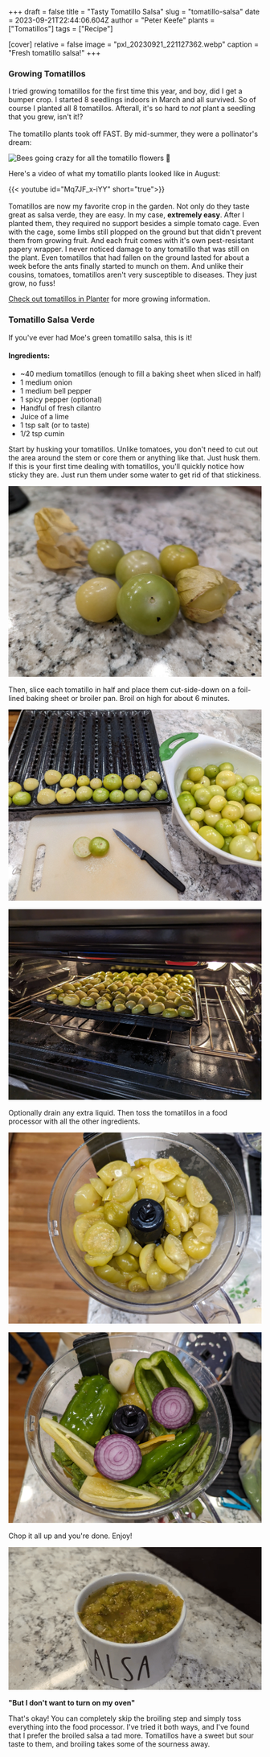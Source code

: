 +++
draft = false
title = "Tasty Tomatillo Salsa"
slug = "tomatillo-salsa"
date = 2023-09-21T22:44:06.604Z
author = "Peter Keefe"
plants = ["Tomatillos"]
tags = ["Recipe"]

[cover]
relative = false
image = "pxl_20230921_221127362.webp"
caption = "Fresh tomatillo salsa!"
+++
### Growing Tomatillos

I tried growing tomatillos for the first time this year, and boy, did I get a bumper crop. I started 8 seedlings indoors in March and all survived. So of course I planted all 8 tomatillos. Afterall, it's so hard to *not* plant a seedling that you grew, isn't it!?\
\
The tomatillo plants took off FAST. By mid-summer, they were a pollinator's dream:

![](/uploads/videos/tomatillo_flowers_cropped.webp "Bees going crazy for all the tomatillo flowers 🌼")

Here's a video of what my tomatillo plants looked like in August:

{{< youtube id="Mq7JF_x-iYY" short="true">}}\
\
Tomatillos are now my favorite crop in the garden. Not only do they taste great as salsa verde, they are easy. In my case, **extremely easy**. After I planted them, they required no support besides a simple tomato cage. Even with the cage, some limbs still plopped on the ground but that didn't prevent them from growing fruit. And each fruit comes with it's own pest-resistant papery wrapper. I never noticed damage to any tomatillo that was still on the plant. Even tomatillos that had fallen on the ground lasted for about a week before the ants finally started to munch on them. And unlike their cousins, tomatoes, tomatillos aren't very susceptible to diseases. They just grow, no fuss!

[Check out tomatillos in Planter](https://planter.garden/plants/tomatillos) for more growing information.

### Tomatillo Salsa Verde

If you've ever had Moe's green tomatillo salsa, this is it!

#### Ingredients:

* ~40 medium tomatillos (enough to fill a baking sheet when sliced in half)
* 1 medium onion
* 1 medium bell pepper
* 1 spicy pepper (optional)
* Handful of fresh cilantro
* Juice of a lime
* 1 tsp salt (or to taste)
* 1/2 tsp cumin

Start by husking your tomatillos. Unlike tomatoes, you don't need to cut out the area around the stem or core them or anything like that. Just husk them. If this is your first time dealing with tomatillos, you'll quickly notice how sticky they are. Just run them under some water to get rid of that stickiness.

![](PXL_20230918_225453724.webp "First, husk your tomatillos and wash off the stickiness.")

Then, slice each tomatillo in half and place them cut-side-down on a foil-lined baking sheet or broiler pan. Broil on high for about 6 minutes.

![](PXL_20230918_224116617.webp)

![](PXL_20230918_225137518.webp)

Optionally drain any extra liquid. Then toss the tomatillos in a food processor with all the other ingredients.

![](PXL_20230918_235345535.webp)

![](PXL_20230918_235938166.webp)

Chop it all up and you're done. Enjoy! 

![](tomatillo_dip.gif)

**"But I don't want to turn on my oven"**

That's okay! You can completely skip the broiling step and simply toss everything into the food processor. I've tried it both ways, and I've found that I prefer the broiled salsa a tad more. Tomatillos have a sweet but sour taste to them, and broiling takes some of the sourness away.